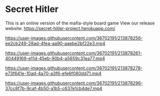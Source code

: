 # Secret Hitler

This is an online version of the mafia-style board game
View our release website: https://secret-hitler-project.herokuapp.com/
 


https://user-images.githubusercontent.com/36702191/213878256-ee2cb249-28ad-4fea-aa90-aaebe2bf22e3.mp4



https://user-images.githubusercontent.com/36702191/213878261-40449169-e11d-45eb-90b4-a5659c31ea77.mp4



https://user-images.githubusercontent.com/36702191/213878278-e73f641e-10ad-4a70-a3f6-efe6f080dd71.mp4



https://user-images.githubusercontent.com/36702191/213878296-37cc8f7b-9caf-4b50-a1b5-c637e1cb4de7.mp4

